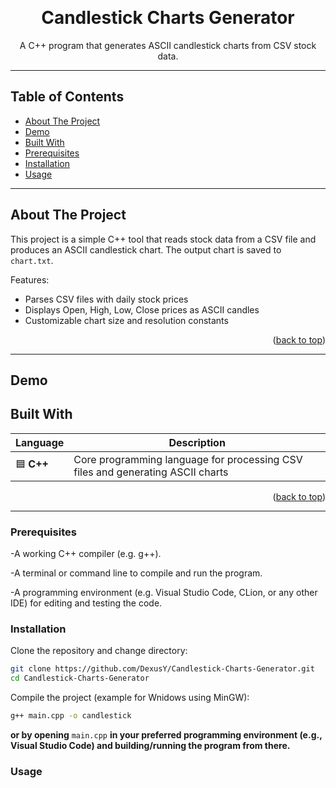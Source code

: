 <a id="readme-top"></a>


<br />
<div align="center">
  <h1 align="center">Candlestick Charts Generator</h1>
  <p align="center">
    A C++ program that generates ASCII candlestick charts from CSV stock data.
    <br />  
  </p>
</div>

---

## Table of Contents
- [About The Project](#about-the-project)
- [Demo](#Demo)
- [Built With](#built-with)
- [Prerequisites](#Prerequisites)
- [Installation](#Installation)
- [Usage](#Usage)


---

## About The Project

This project is a simple C++ tool that reads stock data from a CSV file and produces an ASCII candlestick chart. The output chart is saved to `chart.txt`.

Features:
- Parses CSV files with daily stock prices
- Displays Open, High, Low, Close prices as ASCII candles
- Customizable chart size and resolution constants

<p align="right">(<a href="#readme-top">back to top</a>)</p>

---
## Demo

## Built With

| Language | Description |
|----------|-------------|
| 🟦 **C++** | Core programming language for processing CSV files and generating ASCII charts |

<p align="right">(<a href="#readme-top">back to top</a>)</p>

---


### Prerequisites

-A working C++ compiler (e.g. g++).

-A terminal or command line to compile and run the program.

-A programming environment (e.g. Visual Studio Code, CLion, or any other IDE) for editing and testing the code.

### Installation

Clone the repository and change directory:

```bash
git clone https://github.com/DexusY/Candlestick-Charts-Generator.git
cd Candlestick-Charts-Generator
```
Compile the project (example for Wnidows using MinGW):

```bash
g++ main.cpp -o candlestick
```

**or by opening** `main.cpp` **in your preferred programming environment (e.g., Visual Studio Code) and building/running the program from there.**

### Usage
